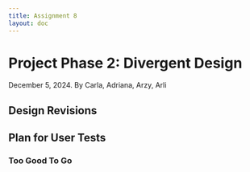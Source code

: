 ```yaml
---
title: Assignment 8
layout: doc
---
```


# Project Phase 2: Divergent Design 
December 5, 2024. By Carla, Adriana, Arzy, Arli


## Design Revisions


## Plan for User Tests

### Too Good To Go
